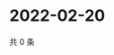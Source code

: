 # 2022-02-20

共 0 条

<!-- BEGIN WEIBO -->
<!-- 最后更新时间 Sun Feb 20 2022 06:00:45 GMT+0800 (China Standard Time) -->

<!-- END WEIBO -->
